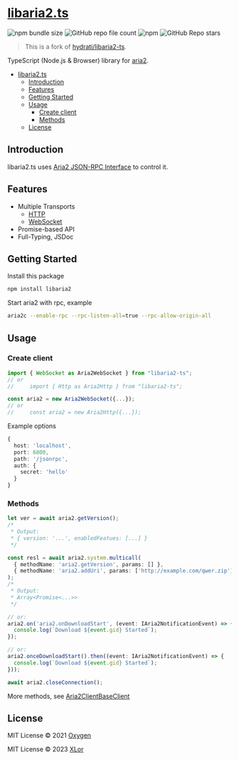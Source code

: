 # [libaria2.ts](https://www.npmjs.com/package/libaria2)

![npm bundle size](https://img.shields.io/bundlephobia/min/libaria2?label=size&style=for-the-badge)
![GitHub repo file count](https://img.shields.io/github/directory-file-count/yjl9903/libaria2?style=for-the-badge)
![npm](https://img.shields.io/npm/dm/libaria2?style=for-the-badge)
![GitHub Repo stars](https://img.shields.io/github/stars/yjl9903/libaria2?style=for-the-badge)

> This is a fork of [hydrati/libaria2-ts](https://github.com/hydrati/libaria2-ts).

TypeScript (Node.js & Browser) library for [aria2](https://aria2.github.io/).

- [libaria2.ts](#libaria2ts)
  - [Introduction](#introduction)
  - [Features](#features)
  - [Getting Started](#getting-started)
  - [Usage](#usage)
    - [Create client](#create-client)
    - [Methods](#methods)
  - [License](#license)

## Introduction

libaria2.ts uses [Aria2 JSON-RPC Interface](https://aria2.github.io/manual/en/html/aria2c.html#rpc-interface) to control it.

## Features

- Multiple Transports
  - [HTTP](https://aria2.github.io/manual/en/html/aria2c.html#rpc-interface)
  - [WebSocket](https://aria2.github.io/manual/en/html/aria2c.html#json-rpc-over-websocket)
- Promise-based API
- Full-Typing, JSDoc

## Getting Started

Install this package

```bash
npm install libaria2
```

Start aria2 with rpc, example

```bash
aria2c --enable-rpc --rpc-listen-all=true --rpc-allow-origin-all
```

## Usage

### Create client

```ts
import { WebSocket as Aria2WebSocket } from "libaria2-ts";
// or 
//     import { Http as Aria2Http } from "libaria2-ts";

const aria2 = new Aria2WebSocket({...});
// or
//     const aria2 = new Aria2Http({...});

```

Example options

```ts
{
  host: 'localhost',
  port: 6800,
  path: '/jsonrpc',
  auth: {
    secret: 'hello'
  }
}
```

### Methods

```ts
let ver = await aria2.getVersion();
/*
 * Output:
 * { version: '...', enabledFeatues: [...] }
 */

const resl = await aria2.system.multicall(
  { methodName: 'aria2.getVersion', params: [] },
  { methodName: 'aria2.addUri', params: ['http://example.com/qwer.zip'] }
);
/*
 * Output:
 * Array<Promise<...>>
 */

// or:
aria2.on('aria2.onDownloadStart', (event: IAria2NotificationEvent) => {
  console.log(`Download ${event.gid} Started`);
});

// or:
aria2.onceDownloadStart().then((event: IAria2NotificationEvent) => {
  console.log(`Download ${event.gid} Started`);
}));

await aria2.closeConnection();
```

More methods, see [Aria2ClientBaseClient](https://hydrati.github.io/libaria2-ts/classes/adapter.aria2clientbaseclass.html)

## License

MIT License © 2021 [Oxygen](https://github.com/hydrati)

MIT License © 2023 [XLor](https://github.com/yjl9903)
